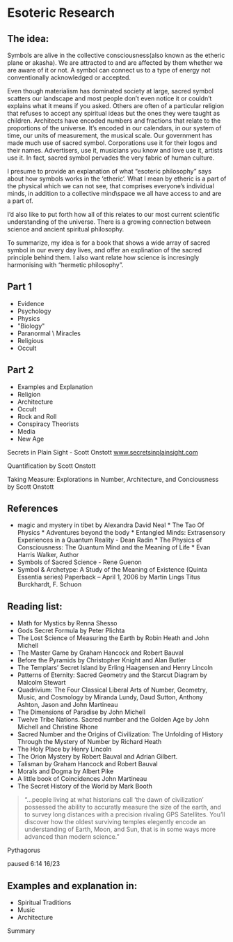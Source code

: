 # Esoteric Research

## The idea:

Symbols are alive in the collective consciousness(also known as the etheric plane or akasha).  We are attracted to and are affected by them whether we are aware of it or not.  A symbol can connect us to a type of energy not conventionally acknowledged or accepted.  

Even though materialism has dominated society at large, sacred symbol scatters our landscape and most people don’t even notice it or couldn’t explains what it means if you asked.  Others are often of a particular religion that refuses to accept any spiritual ideas but the ones they were taught as children.  Architects have encoded numbers and fractions that relate to the proportions of the universe. It’s encoded in our calendars, in our system of time, our units of measurement, the musical scale.  Our government has made much use of sacred symbol. Corporations use it for their logos and their names.  Advertisers, use it, musicians you know and love use it, artists use it.  In fact, sacred symbol pervades the very fabric of human culture.

I presume to provide an explanation of what “esoteric philosophy” says about how symbols works in the ‘etheric’.  What I mean by etheric is a part of the physical which we can not see, that comprises everyone’s individual minds, in addition to a collective mind\space we all have access to and are a part of.

I’d also like to put forth how all of this relates to our most current scientific understanding of the universe.  There is a growing connection between science and ancient spiritual philosophy.

To summarize, my idea is for a book that shows a wide array of sacred symbol in our every day lives, and offer an explination of the sacred principle behind them.  I also want relate how science is incresingly harmonising with “hermetic philosophy”.

## Part 1
* Evidence
* Psychology
* Physics
* "Biology"
* Paranormal \ Miracles
* Religious
* Occult
## Part 2 
* Examples and Explanation
* Religion
* Architecture
* Occult 
* Rock and Roll
* Conspiracy Theorists
* Media
* New Age	

Secrets in Plain Sight - Scott Onstott
www.secretsinplainsight.com

Quantification by Scott Onstott

Taking Measure: Explorations in Number, Architecture, and Conciousness by Scott Onstott

## References
* magic and mystery in tibet by Alexandra David Neal 
* The Tao Of Physics 
* Adventures beyond the body
* Entangled Minds: Extrasensory Experiences in a Quantum Reality - Dean Radin
* The Physics of Consciousness: The Quantum Mind and the Meaning of Life
* Evan Harris Walker, Author
* Symbols of Sacred Science - Rene Guenon
* Symbol & Archetype: A Study of the Meaning of Existence (Quinta Essentia series) Paperback – April 1, 2006 by Martin Lings Titus Burckhardt,  F. Schuon

## Reading list:
- Math for Mystics by Renna Shesso
- Gods Secret Formula by Peter Plichta
- The Lost Science of Measuring the Earth by Robin Heath and John Michell
- The Master Game by Graham Hancock and Robert Bauval
- Before the Pyramids by Christopher Knight and Alan Butler
- The Templars’ Secret Island by Erling Haagensen and Henry Lincoln
- Patterns of Eternity: Sacred Geometry and the Starcut Diagram by Malcolm Stewart
- Quadrivium: The Four Classical Liberal Arts of Number, Geometry, Music, and Cosmology by Miranda Lundy, Daud Sutton, Anthony Ashton, Jason and John Martineau
- The Dimensions of Paradise by John Michell
- Twelve Tribe Nations.  Sacred number and the Golden Age by John Michell and Christine Rhone
- Sacred Number and the Origins of Civilization: The Unfolding of History Through the Mystery of Number by Richard Heath 
- The Holy Place by Henry Lincoln
- The Orion Mystery by Robert Bauval and Adrian Gilbert.
- Talisman by Graham Hancock and Robert Bauval
- Morals and Dogma by Albert Pike
- A little book of Coincidences John Martineau
- The Secret History of the World by Mark Booth

>“...people living at what historians call ‘the dawn of civilization’ possessed the ability to accuratly measure the size of the earth, and to survey long distances with a precision rivaling GPS Satellites.  You’ll discover how the oldest surviving temples elegently encode an understanding of Earth, Moon, and Sun, that is in some ways more advanced than modern science.”

Pythagorus

paused 6:14 16/23


## Examples and explanation in:
* Spiritual Traditions
* Music
* Architecture
	
Summary


